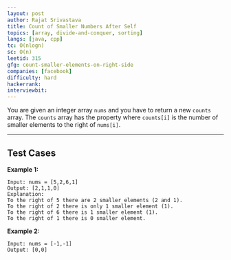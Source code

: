 ```yaml
---
layout: post
author: Rajat Srivastava
title: Count of Smaller Numbers After Self
topics: [array, divide-and-conquer, sorting]
langs: [java, cpp]
tc: O(nlogn)
sc: O(n)
leetid: 315
gfg: count-smaller-elements-on-right-side
companies: [facebook]
difficulty: hard
hackerrank: 
interviewbit: 
---
```


You are given an integer array `nums` and you have to return a new `counts` array. 
The `counts` array has the property where `counts[i]` is the number of smaller elements to the right of `nums[i]`.

---

## Test Cases

**Example 1:** 
```
Input: nums = [5,2,6,1]
Output: [2,1,1,0]
Explanation:
To the right of 5 there are 2 smaller elements (2 and 1).
To the right of 2 there is only 1 smaller element (1).
To the right of 6 there is 1 smaller element (1).
To the right of 1 there is 0 smaller element.
```

**Example 2:** 
```
Input: nums = [-1,-1]
Output: [0,0]
```